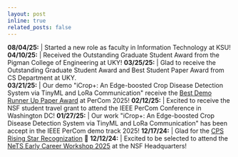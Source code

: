 ```yaml
---
layout: post
inline: true
related_posts: false
---
```

**08/04/25:** | Started a new role as faculty in Information Technology at KSU! 
**04/10/25:** | Received the Outstanding Graduate Student Award from the Pigman College of Engineering at UKY! 
**03/25/25:** | Glad to receive the Outstanding Graduate Student Award and Best Student Paper Award from CS Department at UKY.   
**03/21/25:** | Our demo "iCrop+: An Edge-boosted Crop Disease Detection System via TinyML and LoRa Communication" receive the [Best Demo Runner Up Paper Award](https://www.percom.org/best-paper-award-details/) at PerCom 2025!
**02/12/25:** | Excited to receive the NSF student travel grant to attend the IEEE PerCom Conference in Washington DC! 
**01/27/25:** | Our work "iCrop+: An Edge-boosted Crop Disease Detection System via TinyML and LoRa Communication" has been accept in the IEEE PerCom demo track 2025! 
**12/17/24:** | Glad for the [CPS Rising Star Recognization](https://engr.uky.edu/news/phd-student-named-2024-cps-rising-star) :star2: 
**12/12/24:** | Excited to be selected to attend the [NeTS Early Career Workshop 2025](https://sites.google.com/view/nets-early-career-2025/home?authuser=0) at the NSF Headquarters! 
